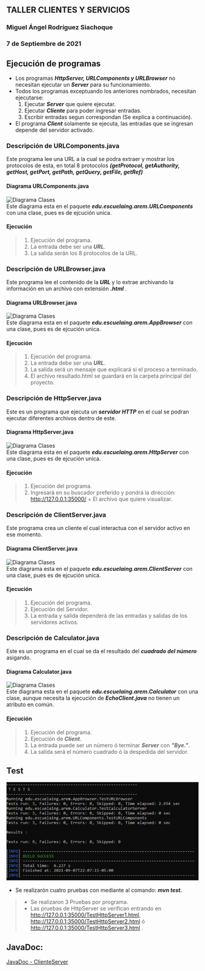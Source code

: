 ## TALLER CLIENTES Y SERVICIOS
### Miguel Ángel Rodríguez Siachoque
### 7 de Septiembre de 2021

## Ejecución de programas
- Los programas ___HttpServer, URLComponents y URLBrowser___ no necesitan ejecutar un ___Server___ para su funcionamiento.
- Todos los programas exceptuando los anteriores nombrados, necesitan ejecutarse:
  1. Ejecutar ___Server___ que quiere ejecutar.
  2. Ejecutar ___Cliente___ para poder ingresar entradas.
  3. Escribir entradas segun correspondan (Se explica a continuación).
- El programa ___Client___ solamente se ejecuta, las entradas que se ingresan depende del servidor activado.

### Descripción de URLComponents.java
Este programa lee una URL a la cual se podra extraer y mostrar los protocolos de esta, en total 8 protocolos ___(getProtocol, getAuthority, getHost, getPort, getPath, getQuery, getFile, getRef)___
#### Diagrama URLComponents.java
![Diagrama Clases](Image/DiagramaClase5.jpg)<br>
Este diagrama esta en el paquete ___edu.escuelaing.arem.URLComponents___ con una clase, pues es de ejcución unica.
#### Ejecución
> 1. Ejecución del programa.
> 2. La entrada debe ser una ___URL___.
> 3. La salida serán los 8 protocolos de la URL.

### Descripción de URLBrowser.java
Este programa lee el contenido de la ___URL___ y lo extrae archivando la información en un archivo con extensión ___.html___ .
#### Diagrama URLBrowser.java
![Diagrama Clases](Image/DiagramaClase1.jpg)<br>
Este diagrama esta en el paquete ___edu.escuelaing.arem.AppBrowser___ con una clase, pues es de ejcución unica.
#### Ejecución
> 1. Ejecución del programa.
> 2. La entrada debe ser una ___URL___.
> 3. La salida será un mensaje que explicará si el proceso a terminado.
> 4. El archivo resultado.html se guardará en la carpeta principal del proyecto.

### Descripción de HttpServer.java
Este es un programa que ejecuta un ___servidor HTTP___ en el cual se podran ejecutar diferentes archivos dentro de este.
#### Diagrama HttpServer.java
![Diagrama Clases](Image/DiagramaClase4.jpg)<br>
Este diagrama esta en el paquete ___edu.escuelaing.arem.HttpServer___ con una clase, pues es de ejcución unica.
#### Ejecución
> 1. Ejecución del programa.
> 2. Ingresará en su buscador preferido y pondrá la dirección: http://127.0.0.1:35000/ + El archivo que quiere visualizar.

### Descripción de ClientServer.java
Este programa crea un cliente el cual interactua con el servidor activo en ese momento.
#### Diagrama ClientServer.java
![Diagrama Clases](Image/DiagramaClase3.jpg)<br>
Este diagrama esta en el paquete ___edu.escuelaing.arem.ClientServer___ con una clase, pues es de ejcución unica.
#### Ejecución
> 1. Ejecución del programa.
> 2. Ejecución del Servidor.
> 3. La entrada y salida dependerá de las entradas y salidas de los servidores activos.

### Descripción de Calculator.java
Este es un programa en el cual se da el resultado del ___cuadrado del número___ asigando.
#### Diagrama Calculator.java
![Diagrama Clases](Image/DiagramaClase2.jpg)<br>
Este diagrama esta en el paquete ___edu.escuelaing.arem.Calculator___ con una clase, aunque necesita la ejecución de ___EchoClient.java___ no tienen un atributo en común.
#### Ejecución
> 1. Ejecución del programa.
> 2. Ejecución de ___Client___.
> 3. La entrada puede ser un número ó terminar ___Server___ con ___"Bye."___.
> 4. La salida será el número cuadrado ó la despedida del servidor.

## Test
![Test App](Image/Test.jpg)<br>
- Se realizarón cuatro pruebas con mediante al comando: ___mvn test.___<br>
> - Se realizaron 3 Pruebas por programa.
> - Las pruebas de HttpServer se verifican entrando en http://127.0.0.1:35000/TestHttpServer1.html, http://127.0.0.1:35000/TestHttpServer2.html ó http://127.0.0.1:35000/TestHttpServer3.html .

## JavaDoc:
[JavaDoc - ClienteServer](JavaDocs/index.html)